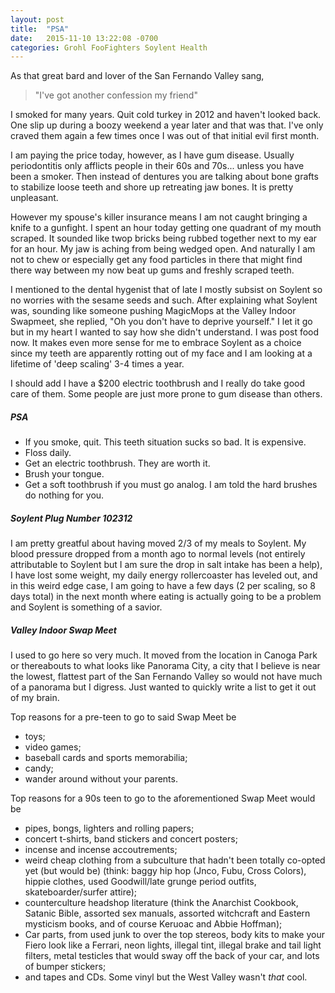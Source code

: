 ```yaml
---
layout: post
title:  "PSA"
date:   2015-11-10 13:22:08 -0700
categories: Grohl FooFighters Soylent Health 
---
```


As that great bard and lover of the San Fernando Valley sang,
>"I've got another confession my friend"

I smoked for many years. Quit cold turkey in 2012 and haven't looked back. One slip up during a boozy weekend a year later and that was that. I've only craved them again a few times once I was out of that initial evil first month.

I am paying the price today, however, as I have gum disease. Usually periodontitis only afflicts people in their 60s and 70s... unless you have been a smoker. Then instead of dentures you are talking about bone grafts to stabilize loose teeth and shore up retreating jaw bones. It is pretty unpleasant.

However my spouse's killer insurance means I am not caught bringing a knife to a gunfight. I spent an hour today getting one quadrant of my mouth scraped. It sounded like twop bricks being rubbed together next to my ear for an hour.  My jaw is aching from being wedged open. And naturally I am not to chew or especially get any food particles in there that might find there way between my now beat up gums and freshly scraped teeth. 

I mentioned to the dental hygenist that of late I mostly subsist on Soylent so no worries with the sesame seeds and such. After explaining what Soylent was, sounding like someone pushing MagicMops at the Valley Indoor Swapmeet, she replied, "Oh you don't have to deprive yourself." I let it go but in my heart I wanted to say how she didn't understand. I was post food now. It makes even more sense for me to embrace Soylent as a choice since my teeth are apparently rotting out of my face and I am looking at a lifetime of 'deep scaling' 3-4 times a year. 

I should add I have a $200 electric toothbrush and I really do take good care of them. Some people are just more prone to gum disease than others.

##### PSA 
* If you smoke, quit. This teeth situation sucks so bad. It is expensive.
* Floss daily.
* Get an electric toothbrush. They are worth it. 
* Brush your tongue.
* Get a soft toothbrush if you must go analog. I am told the hard brushes do nothing for you.

##### Soylent Plug Number 102312
I am pretty greatful about having moved 2/3 of my meals to Soylent. My blood pressure dropped from a month ago to normal levels (not entirely attributable to Soylent but I am sure the drop in salt intake has been a help), I have lost some weight, my daily energy rollercoaster has leveled out, and in this weird edge case, I am going to have a few days (2 per scaling, so 8 days total) in the next month where eating is actually going to be a problem and Soylent is something of a savior.

##### Valley Indoor Swap Meet
I used to go here so very much. It moved from the location in Canoga Park or thereabouts to what looks like Panorama City, a city that I believe is near the lowest, flattest part of the San Fernando Valley so would not have much of a panorama but I digress. Just wanted to quickly write a list to get it out of my brain.

Top reasons for a pre-teen to go to said Swap Meet be 
* toys;
* video games;
* baseball cards and sports memorabilia;
* candy;
* wander around without your parents. 

Top reasons for a 90s teen to go to the aforementioned Swap Meet would be 
* pipes, bongs, lighters and rolling papers;
* concert t-shirts, band stickers and concert posters;
* incense and incense accoutrements;
* weird cheap clothing from a subculture that hadn't been totally co-opted yet (but would be) (think: baggy hip hop (Jnco, Fubu, Cross Colors),  hippie clothes, used Goodwill/late grunge period outfits, skateboarder/surfer attire);
* counterculture headshop literature (think the Anarchist Cookbook, Satanic Bible, assorted sex manuals, assorted witchcraft and Eastern mysticism books, and of course Keruoac and Abbie Hoffman);
* Car parts, from used junk to over the top stereos, body kits to make your Fiero look like a Ferrari, neon lights, illegal tint, illegal brake and tail light filters, metal testicles that would sway off the back of your car, and lots of bumper stickers;
* and tapes and CDs. Some vinyl but the West Valley wasn't *that* cool.